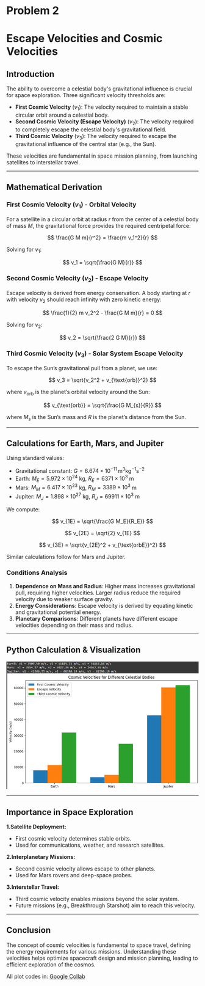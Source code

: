 # Problem 2

# Escape Velocities and Cosmic Velocities  

## Introduction  

The ability to overcome a celestial body's gravitational influence is crucial for space exploration. Three significant velocity thresholds are:  

- **First Cosmic Velocity** ($v_1$): The velocity required to maintain a stable circular orbit around a celestial body.
- **Second Cosmic Velocity (Escape Velocity)** ($v_2$): The velocity required to completely escape the celestial body's gravitational field.
- **Third Cosmic Velocity** ($v_3$): The velocity required to escape the gravitational influence of the central star (e.g., the Sun).  

These velocities are fundamental in space mission planning, from launching satellites to interstellar travel.

---

## Mathematical Derivation  

### **First Cosmic Velocity ($v_1$) - Orbital Velocity**  

For a satellite in a circular orbit at radius $r$ from the center of a celestial body of mass $M$, the gravitational force provides the required centripetal force:  

$$ \frac{G M m}{r^2} = \frac{m v_1^2}{r} $$

Solving for $v_1$:  

$$ v_1 = \sqrt{\frac{G M}{r}} $$

### **Second Cosmic Velocity ($v_2$) - Escape Velocity**  

Escape velocity is derived from energy conservation. A body starting at $r$ with velocity $v_2$ should reach infinity with zero kinetic energy:  

$$ \frac{1}{2} m v_2^2 - \frac{G M m}{r} = 0 $$

Solving for $v_2$:  

$$ v_2 = \sqrt{\frac{2 G M}{r}} $$

### **Third Cosmic Velocity ($v_3$) - Solar System Escape Velocity**  

To escape the Sun’s gravitational pull from a planet, we use:  

$$ v_3 = \sqrt{v_2^2 + v_{\text{orb}}^2} $$

where $v_{\text{orb}}$ is the planet’s orbital velocity around the Sun:  

$$ v_{\text{orb}} = \sqrt{\frac{G M_{s}}{R}} $$

where $M_{s}$ is the Sun’s mass and $R$ is the planet’s distance from the Sun.

---

## Calculations for Earth, Mars, and Jupiter 

Using standard values:  
- Gravitational constant: $G = 6.674 \times 10^{-11} \, \text{m}^3 \text{kg}^{-1} \text{s}^{-2}$  
- Earth: $M_E = 5.972 \times 10^{24}$ kg, $R_E = 6371 \times 10^3$ m  
- Mars: $M_M = 6.417 \times 10^{23}$ kg, $R_M = 3389 \times 10^3$ m  
- Jupiter: $M_J = 1.898 \times 10^{27}$ kg, $R_J = 69911 \times 10^3$ m  

We compute:

$$ v_{1E} = \sqrt{\frac{G M_E}{R_E}} $$

$$ v_{2E} = \sqrt{2} v_{1E} $$

$$ v_{3E} = \sqrt{v_{2E}^2 + v_{\text{orbE}}^2} $$

Similar calculations follow for Mars and Jupiter.


### **Conditions Analysis**

1. **Dependence on Mass and Radius**: Higher mass increases gravitational pull, requiring higher velocities. Larger radius reduce the required velocity due to weaker surface gravity.
2. **Energy Considerations**: Escape velocity is derived by equating kinetic and gravitational potential energy.
3. **Planetary Comparisons**: Different planets have different escape velocities depending on their mass and radius.

---

## Python Calculation & Visualization

![alt text](image-5.png)

---

## Importance in Space Exploration  

**1.Satellite Deployment:**  

   - First cosmic velocity determines stable orbits.  
   - Used for communications, weather, and research satellites.  

**2.Interplanetary Missions:**  

   - Second cosmic velocity allows escape to other planets.  
   - Used for Mars rovers and deep-space probes.  

**3.Interstellar Travel:**  

   - Third cosmic velocity enables missions beyond the solar system.  
   - Future missions (e.g., Breakthrough Starshot) aim to reach this velocity.  

---

## Conclusion

The concept of cosmic velocities is fundamental to space travel, defining the energy requirements for various missions. Understanding these velocities helps optimize spacecraft design and mission planning, leading to efficient exploration of the cosmos.

All plot codes in: [Google Collab](https://colab.research.google.com/drive/1qLvtIVOvNFZVebJs_L2Bp4DgAH0eoSg_?usp=sharing)
